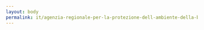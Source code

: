 ```yaml
---
layout: body
permalink: it/agenzia-regionale-per-la-protezione-dell-ambiente-della-basilicata/
---
```


